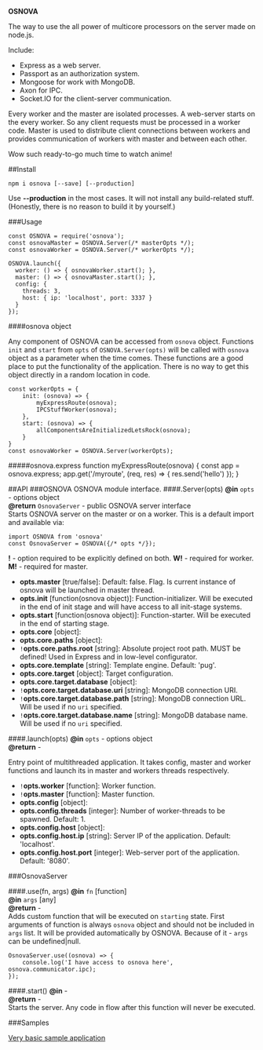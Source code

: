 **OSNOVA**

The way to use the all power of multicore processors on the server made on node.js.

Include:
- Express as a web server.
- Passport as an authorization system.
- Mongoose for work with MongoDB.
- Axon for IPC.
- Socket.IO for the client-server communication.

Every worker and the master are isolated processes. A web-server starts on the every worker. So any client requests must be processed in a worker code.
Master is used to distribute client connections between workers and provides communication of workers with master and between each other. 

Wow such ready-to-go much time to watch anime!

##Install

    npm i osnova [--save] [--production]

 Use **--production** in the most cases. It will not install any build-related stuff. (Honestly, there is no reason to build it by yourself.)

###Usage
    
    const OSNOVA = require('osnova');
    const osnovaMaster = OSNOVA.Server(/* masterOpts */);
    const osnovaWorker = OSNOVA.Server(/* workerOpts */);
    
    OSNOVA.launch({
      worker: () => { osnovaWorker.start(); },
      master: () => { osnovaMaster.start(); },
      config: {
        threads: 3,
        host: { ip: 'localhost', port: 3337 }
      }
    });

####osnova object

Any component of OSNOVA can be accessed from `osnova` object.
Functions `init` and `start` from `opts` of `OSNOVA.Server(opts)`
will be called with `osnova` object as a parameter when the time comes. 
These functions are a good place to put the functionality of the application.
There is no way to get this object directly in a random location in code.
    
    const workerOpts = {
        init: (osnova) => {
            myExpressRoute(osnova);
            IPCStuffWorker(osnova);
        },
        start: (osnova) => {
            allComponentsAreInitializedLetsRock(osnova);
        }
    }
    const osnovaWorker = OSNOVA.Server(workerOpts);


#####osnova.express
    function myExpressRoute(osnova) {
        const app = osnova.express;
        app.get('/myroute', (req, res) => { res.send('hello') });
    }

##API 
###OSNOVA
OSNOVA module interface.
####.Server(opts)
**@in** `opts` - options object  
**@return** `OsnovaServer` - public OSNOVA server interface  
Starts OSNOVA server on the master or on a worker.
This is a default import and available via:

    import OSNOVA from 'osnova'
    const OsnovaServer = OSNOVA({/* opts */});
    
**!** - option required to be explicitly defined on both.  **W!** - required for worker.  **M!** - required for master.  

- **opts.master** [true/false]: 
Default: false. Flag. Is current instance of osnova will be launched in master thread.
- **opts.init** [function(osnova object)]: 
Function-initializer. Will be executed in the end of init stage and will have access to all init-stage systems.
- **opts.start** [function(osnova object)]:
Function-starter. Will be executed in the end of starting stage.
- **opts.core** [object]:
- **opts.core.paths** [object]:
- `!`**opts.core.paths.root** [string]: Absolute project root path. MUST be defined! Used in Express and in low-level configurator.
- **opts.core.template** [string]: Template engine. Default: 'pug'.
- **opts.core.target** [object]: Target configuration.
- **opts.core.target.database** [object]:
- `!`**opts.core.target.database.uri** [string]: MongoDB connection URI. 
- `!`**opts.core.target.database.path** [string]: MongoDB connection URL. Will be used if no `uri` specified.
- `!`**opts.core.target.database.name** [string]: MongoDB database name. Will be used if no `uri` specified.

####.launch(opts)
**@in** `opts` - options object  
**@return** -  

Entry point of multithreaded application. It takes config, master and worker functions and launch its in master and workers threads respectively.

- `!`**opts.worker** [function]: Worker function.
- `!`**opts.master** [function]: Master function.
- **opts.config** [object]:
- **opts.config.threads** [integer]: Number of worker-threads to be spawned. Default: 1.
- **opts.config.host** [object]:
- **opts.config.host.ip** [string]: Server IP of the application. Default: 'localhost'.
- **opts.config.host.port** [integer]: Web-server port of the application. Default: '8080'.

###OsnovaServer

####.use(fn, args)
**@in** `fn` [function]  
**@in** `args` [any]  
**@return** -  
Adds custom function that will be executed on `starting` state. 
First arguments of function is always `osnova` object and should not be included in `args` list. 
It will be provided automatically by OSNOVA. Because of it - `args` can be undefined|null.

    OsnovaServer.use((osnova) => {
        console.log('I have access to osnova here', osnova.communicator.ipc);
    });

####.start()
**@in** -  
**@return** -  
Starts the server. Any code in flow after this function will never be executed.


###Samples

[Very basic sample application](https://github.com/Noviel/osnova-basic-application)

